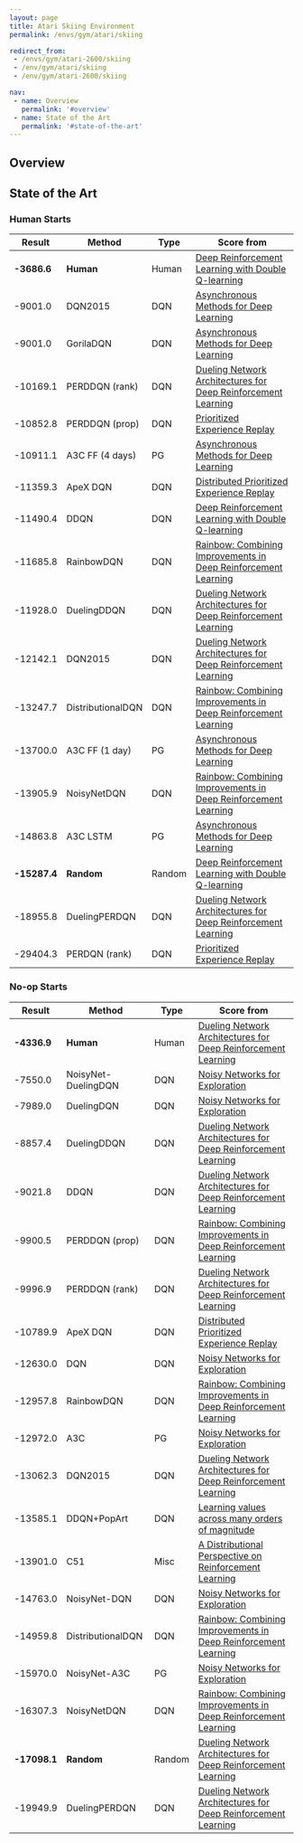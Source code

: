 ```yaml
---
layout: page
title: Atari Skiing Environment
permalink: /envs/gym/atari/skiing

redirect_from:
 - /envs/gym/atari-2600/skiing
 - /env/gym/atari/skiing
 - /env/gym/atari-2600/skiing

nav:
 - name: Overview
   permalink: '#overview'
 - name: State of the Art
   permalink: '#state-of-the-art'
---
```



## Overview

## State of the Art

### Human Starts

| Result | Method | Type | Score from |
|--------|--------|------|------------|
| **-3686.6** | **Human** | Human | [Deep Reinforcement Learning with Double Q-learning](https://arxiv.org/abs/1509.06461) |
| -9001.0 | DQN2015 | DQN | [Asynchronous Methods for Deep Learning](https://arxiv.org/abs/1602.01783) |
| -9001.0 | GorilaDQN | DQN | [Asynchronous Methods for Deep Learning](https://arxiv.org/abs/1602.01783) |
| -10169.1 | PERDDQN (rank) | DQN | [Dueling Network Architectures for Deep Reinforcement Learning](https://arxiv.org/abs/1511.06581) |
| -10852.8 | PERDDQN (prop) | DQN | [Prioritized Experience Replay](https://arxiv.org/abs/1511.05952) |
| -10911.1 | A3C FF (4 days) | PG | [Asynchronous Methods for Deep Learning](https://arxiv.org/abs/1602.01783) |
| -11359.3 | ApeX DQN | DQN | [Distributed Prioritized Experience Replay](https://arxiv.org/abs/1803.00933) |
| -11490.4 | DDQN | DQN | [Deep Reinforcement Learning with Double Q-learning](https://arxiv.org/abs/1509.06461) |
| -11685.8 | RainbowDQN | DQN | [Rainbow: Combining Improvements in Deep Reinforcement Learning](https://arxiv.org/abs/1710.02298) |
| -11928.0 | DuelingDDQN | DQN | [Dueling Network Architectures for Deep Reinforcement Learning](https://arxiv.org/abs/1511.06581) |
| -12142.1 | DQN2015 | DQN | [Dueling Network Architectures for Deep Reinforcement Learning](https://arxiv.org/abs/1511.06581) |
| -13247.7 | DistributionalDQN | DQN | [Rainbow: Combining Improvements in Deep Reinforcement Learning](https://arxiv.org/abs/1710.02298) |
| -13700.0 | A3C FF (1 day) | PG | [Asynchronous Methods for Deep Learning](https://arxiv.org/abs/1602.01783) |
| -13905.9 | NoisyNetDQN | DQN | [Rainbow: Combining Improvements in Deep Reinforcement Learning](https://arxiv.org/abs/1710.02298) |
| -14863.8 | A3C LSTM | PG | [Asynchronous Methods for Deep Learning](https://arxiv.org/abs/1602.01783) |
| **-15287.4** | **Random** | Random | [Deep Reinforcement Learning with Double Q-learning](https://arxiv.org/abs/1509.06461) |
| -18955.8 | DuelingPERDQN | DQN | [Dueling Network Architectures for Deep Reinforcement Learning](https://arxiv.org/abs/1511.06581) |
| -29404.3 | PERDQN (rank) | DQN | [Prioritized Experience Replay](https://arxiv.org/abs/1511.05952) |

### No-op Starts

| Result | Method | Type | Score from |
|--------|--------|------|------------|
| **-4336.9** | **Human** | Human | [Dueling Network Architectures for Deep Reinforcement Learning](https://arxiv.org/abs/1511.06581) |
| -7550.0 | NoisyNet-DuelingDQN | DQN | [Noisy Networks for Exploration](https://arxiv.org/abs/1706.10295) |
| -7989.0 | DuelingDQN | DQN | [Noisy Networks for Exploration](https://arxiv.org/abs/1706.10295) |
| -8857.4 | DuelingDDQN | DQN | [Dueling Network Architectures for Deep Reinforcement Learning](https://arxiv.org/abs/1511.06581) |
| -9021.8 | DDQN | DQN | [Dueling Network Architectures for Deep Reinforcement Learning](https://arxiv.org/abs/1511.06581) |
| -9900.5 | PERDDQN (prop) | DQN | [Rainbow: Combining Improvements in Deep Reinforcement Learning](https://arxiv.org/abs/1710.02298) |
| -9996.9 | PERDDQN (rank) | DQN | [Dueling Network Architectures for Deep Reinforcement Learning](https://arxiv.org/abs/1511.06581) |
| -10789.9 | ApeX DQN | DQN | [Distributed Prioritized Experience Replay](https://arxiv.org/abs/1803.00933) |
| -12630.0 | DQN | DQN | [Noisy Networks for Exploration](https://arxiv.org/abs/1706.10295) |
| -12957.8 | RainbowDQN | DQN | [Rainbow: Combining Improvements in Deep Reinforcement Learning](https://arxiv.org/abs/1710.02298) |
| -12972.0 | A3C | PG | [Noisy Networks for Exploration](https://arxiv.org/abs/1706.10295) |
| -13062.3 | DQN2015 | DQN | [Dueling Network Architectures for Deep Reinforcement Learning](https://arxiv.org/abs/1511.06581) |
| -13585.1 | DDQN+PopArt | DQN | [Learning values across many orders of magnitude](https://arxiv.org/abs/1602.07714) |
| -13901.0 | C51 | Misc | [A Distributional Perspective on Reinforcement Learning](https://arxiv.org/abs/1707.06887) |
| -14763.0 | NoisyNet-DQN | DQN | [Noisy Networks for Exploration](https://arxiv.org/abs/1706.10295) |
| -14959.8 | DistributionalDQN | DQN | [Rainbow: Combining Improvements in Deep Reinforcement Learning](https://arxiv.org/abs/1710.02298) |
| -15970.0 | NoisyNet-A3C | PG | [Noisy Networks for Exploration](https://arxiv.org/abs/1706.10295) |
| -16307.3 | NoisyNetDQN | DQN | [Rainbow: Combining Improvements in Deep Reinforcement Learning](https://arxiv.org/abs/1710.02298) |
| **-17098.1** | **Random** | Random | [Dueling Network Architectures for Deep Reinforcement Learning](https://arxiv.org/abs/1511.06581) |
| -19949.9 | DuelingPERDQN | DQN | [Dueling Network Architectures for Deep Reinforcement Learning](https://arxiv.org/abs/1511.06581) |

